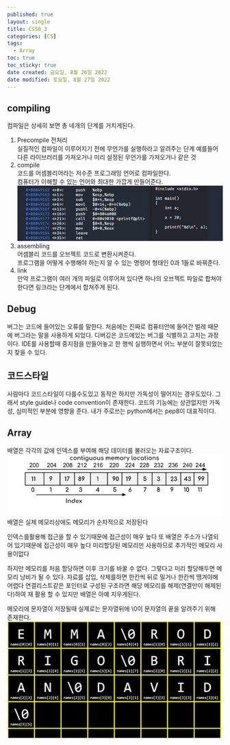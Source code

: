 ```yaml
---
published: true
layout: single
title: CS50_3
categories: [CS]
tags:
  - Array
toc: true
toc_sticky: true
date created: 금요일, 8월 26일 2022
date modified: 토요일, 8월 27일 2022
---
```


## compiling
컴파일은 상세히 보면 총 네개의 단계를 거치게된다.

1. Precompile 전처리  
   실질적인 컴파일이 이루어지기 전에 무언가를 실행하라고 알려주는 단계 예를들어  
   다른 라이브러리를 가져오거나 미리 설정된 무언가를 가져오거나 같은 것
2. compile  
   코드를 어셈블리어라는 저수준 프로그래밍 언어로 컴파일한다.  
   컴퓨터가 이해할 수 있는 언어와 최대한 가깝게 만들어준다.  
	![](https://raw.githubusercontent.com/Cloudblack/Forpicture/image//img/20220827100556.png)  
3. assembling  
   어셈블리 코드를 오브젝트 코드로 변환시켜준다.  
   프로그램을 어떻게 수행해야 하는지 알 수 있는 명령어 형태인 0과 1들로 바꿔준다.  
4. link  
   만약 프로그램이 여러 개의 파일로 이루어져 있다면 하나의 오브젝트 파일로 합쳐야한다면 링크라는 단계에서 합쳐주게 된다.
   
## Debug
버그는 코드에 들어있는 오류를 말한다. 처음에는 진짜로 컴퓨터안에 들어간 벌레 때문에 버그라는 말을 사용하게 되었다.
디버깅은 코드에있는 버그를 식별하고 고치는 과정이다.
IDE를 사용할때 중지점을 만들어놓고 한 행씩 실행하면서 어느 부분이 잘못되었는지 찾을 수 있다.

## 코드스타일
사람마다 코드스타일이 다를수도있고 동작은 하지만 가독성이 떨어지는 경우도있다.
그래서 style guide나 code convention이 존재한다.
코드의 기능에는 상관없지만 가독성, 심미적인 부분에 영향을 준다.
내가 주로쓰는 python에서는 pep8이 대표적이다.

## Array
배열은 각각의 값에 인덱스를 부여해 해당 데이터를 불러오는 자료구조이다.
![](https://raw.githubusercontent.com/Cloudblack/Forpicture/image//img/20220827105302.png)
배열은 실제 메모리상에도 메모리가 순차적으로 저장된다

인덱스를활용해 접근을 할 수 있기때문에 접근성이 매우 높다
또 배열은 주소가 나열되어 있기때문에 접근성이 매우 높다
미리할당된 메모리만 사용하므로 추가적인 메모리 사용이없다

하지만
메모리를 처음 할당하면 이후 크기를 바꿀 수 없다.
그렇다고 미리 할당해두면 메모리 낭비가 될 수 있다.
자료를 삽입, 삭제를하면 한칸씩 뒤로 밀거나 한칸씩 땡겨야해 어렵다
연결리스트같은 포인터로 구성된 구조라면 해당 메모리를 해제(연결만이 해제된다)하여 재 활용 할 수 있지만 배열은 아예 지우게된다.

메모리에 문자열이 저장될때 실제로는 문자열뒤에 \0이 문자열의 끝을 알려주기 위해 존재한다.
![](https://raw.githubusercontent.com/Cloudblack/Forpicture/image//img/20220827110626.png)
